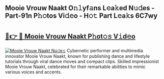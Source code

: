 ## Mooie Vrouw Naakt O𝚗𝚕yf𝚊ns L𝚎a𝚔ed N𝚞𝚍es - Part-91n P𝚑𝚘tos Vi𝚍𝚎o - H𝚘𝚝 Part L𝚎a𝚔s 6C7wy

# <h2><a href="http://kf317r.oniu.top/?m=Mooie+Vrouw+Naakt">🔗👉 🔴 Mooie Vrouw Naakt P𝚑ot𝚘𝚜 V𝚒d𝚎o</a></h2>

[![Mooie Vrouw Naakt Nu𝚍e𝚜](https://i.imgur.com/0qMVB7G.gif)](http://kf317r.oniu.top/?m=Mooie+Vrouw+Naakt)
Cybernetic performer and multimedia innovator Mooie Vrouw Naakt, known for publishing dance and lifestyle tutorials through viral dance moves and compact clips. Skilled impressionist Mooie Vrouw Naakt, celebrated for their remarkable abilities to mimic various voices and accents.  
